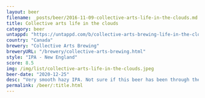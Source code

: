 ```yaml
---
layout: beer
filename: _posts/beer/2016-11-09-collective-arts-life-in-the-clouds.md
title: Collective arts life in the clouds
category: beer
untappd: "https://untappd.com/b/collective-arts-brewing-life-in-the-clouds/2429930"
country: "Canada"
brewery: "Collective Arts Brewing"
breweryURL: "/brewery/collective-arts-brewing.html"
style: "IPA - New England"
score: 8.5
img: /img/list/collective-arts-life-in-the-clouds.jpeg
beer-date: "2020-12-25"
desc: "Very smooth hazy IPA. Not sure if this beer has been through the wars hence the particulate haze, but still tastes good"
permalink: /beer/:title.html
---
```

